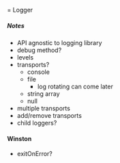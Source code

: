 = Logger
##### Notes
* API agnostic to logging library
* debug method?
* levels
* transports?
    - console
    - file
        - log rotating can come later
    - string array
    - null
* multiple transports
* add/remove transports
* child loggers?


#### Winston
- exitOnError?
